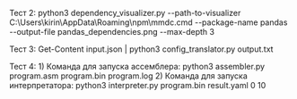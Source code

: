 Тест 2: python3 dependency_visualizer.py --path-to-visualizer C:\Users\kirin\AppData\Roaming\npm\mmdc.cmd --package-name pandas --output-file pandas_dependencies.png --max-depth 3

Тест 3: Get-Content input.json | python3 config_translator.py output.txt

Тест 4:  1) Команда для запуска ассемблера: python3 assembler.py program.asm program.bin program.log
         2) Команда для запуска интерпретатора: python3 interpreter.py program.bin result.yaml 0 10

